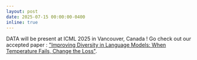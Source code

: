 ```yaml
---
layout: post
date: 2025-07-15 00:00:00-0400
inline: true
---
```


DATA will be present at ICML 2025 in Vancouver, Canada ! Go check out our accepted paper :
["Improving Diversity in Language Models: When Temperature Fails, Change the Loss"](https://icml.cc/virtual/2025/poster/45259).